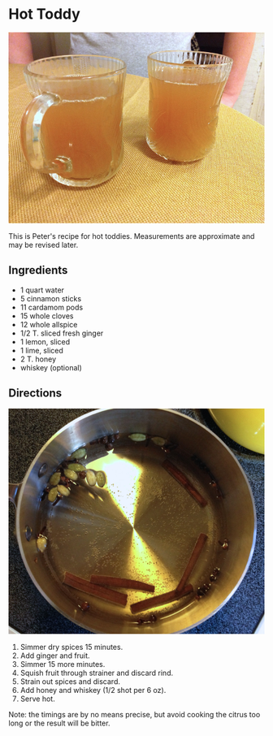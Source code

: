# Hot Toddy

![toddies](../images/toddies.png)

This is Peter's recipe for hot toddies. Measurements are approximate and may be revised later.

## Ingredients

* 1 quart water
* 5 cinnamon sticks
* 11 cardamom pods
* 15 whole cloves
* 12 whole allspice
* 1/2 T. sliced fresh ginger
* 1 lemon, sliced
* 1 lime, sliced
* 2 T. honey
* whiskey (optional)

## Directions

![simmah](../images/simmah.png)

1. Simmer dry spices 15 minutes.
2. Add ginger and fruit.
3. Simmer 15 more minutes.
4. Squish fruit through strainer and discard rind.
5. Strain out spices and discard.
6. Add honey and whiskey (1/2 shot per 6 oz).
7. Serve hot.

Note: the timings are by no means precise, but avoid cooking the citrus too long or the result will be bitter.
